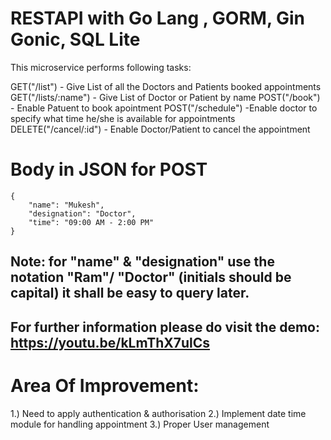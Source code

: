 # RESTAPI with Go Lang , GORM, Gin Gonic, SQL Lite

This microservice performs following tasks:

GET("/list")  - Give List of all the Doctors and Patients booked appointments
GET("/lists/:name") - Give List of Doctor or Patient by name 
POST("/book") - Enable Patuent to book apointment 
POST("/schedule") -Enable doctor to specify what time he/she is available for appointments
DELETE("/cancel/:id") - Enable Doctor/Patient to cancel the appointment 

# Body in JSON for POST

    {
        "name": "Mukesh",
        "designation": "Doctor",
        "time": "09:00 AM - 2:00 PM"
    }
    
## Note: for "name" & "designation" use the notation "Ram"/ "Doctor" (initials should be capital) it shall be easy to query later.

## For further information please do visit the demo: https://youtu.be/kLmThX7ulCs

# Area Of Improvement:
1.) Need to apply authentication & authorisation
2.) Implement date time module for handling appointment
3.) Proper User management 
